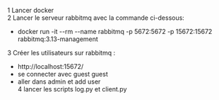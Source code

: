 1 Lancer docker  
2 Lancer le serveur rabbitmq avec la commande ci-dessous:  
- docker run -it --rm --name rabbitmq -p 5672:5672 -p 15672:15672 rabbitmq:3.13-management  

3 Créer les utilisateurs sur rabbitmq :  
  - http://localhost:15672/ 
  - se connecter avec guest guest  
  - aller dans admin et add user  
4 lancer les scripts log.py et client.py  
